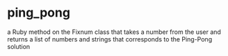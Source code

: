 # ping_pong
a Ruby method on the Fixnum class that takes a number from the user and returns a list of numbers and strings that corresponds to the Ping-Pong solution

